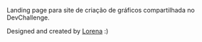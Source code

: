 Landing page para site de criação de gráficos compartilhada no DevChallenge. 

Designed and created by  <a href="https://github.com/Lorenalgm">Lorena</a> :)
